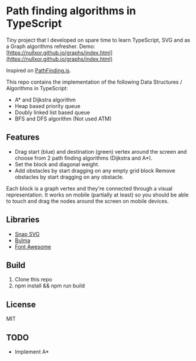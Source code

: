 # Path finding algorithms in TypeScript

Tiny project that I developed on spare time to learn TypeScript, SVG and as a Graph algorithms refresher. Demo: [https://nullxor.github.io/graphs/index.html](https://nullxor.github.io/graphs/index.html) 

Inspired on [PathFinding.js](http://qiao.github.io/PathFinding.js/visual/).

This repo contains the implementation of the following Data Structures / Algorithms in TypeScript:
* A* and Dijkstra algorithm  
* Heap based priority queue
* Doubly linked list based queue
* BFS and DFS algorithm (Not used ATM)

## Features
* Drag start (blue) and destination (green) vertex around the screen and choose from 2 path finding algorithms (Dijkstra and A*).
* Set the block and diagonal weight.
* Add obstacles by start dragging on any empty grid block
Remove obstacles by start dragging on any obstacle.

Each block is a graph vertex and they're connected through a visual representation. It works on mobile (partially at least) so you should be able to touch and drag the nodes around the screen on mobile devices.

## Libraries
* [Snap SVG](https://snapsvg.io)
* [Bulma](https://bulma.io/)
* [Font Awesome](https://fontawesome.com/)

## Build
1. Clone this repo
2. npm install && npm run build

## License
MIT

## TODO
* Implement A*
